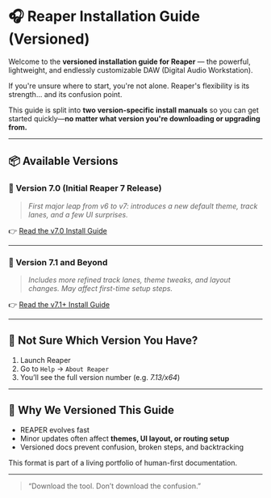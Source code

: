 # 🎧 Reaper Installation Guide (Versioned)

Welcome to the **versioned installation guide for Reaper** — the powerful, lightweight, and endlessly customizable DAW (Digital Audio Workstation).

If you're unsure where to start, you're not alone. Reaper's flexibility is its strength... and its confusion point.

This guide is split into **two version-specific install manuals** so you can get started quickly—**no matter what version you're downloading or upgrading from.**

---

## 📦 Available Versions

### 🧰 Version 7.0 (Initial Reaper 7 Release)
> *First major leap from v6 to v7: introduces a new default theme, track lanes, and a few UI surprises.*

👉 [Read the v7.0 Install Guide](./v7.0/index.md)

---

### 🚀 Version 7.1 and Beyond
> *Includes more refined track lanes, theme tweaks, and layout changes. May affect first-time setup steps.*

👉 [Read the v7.1+ Install Guide](./v7.1/index.md)

---

## 🤔 Not Sure Which Version You Have?

1. Launch Reaper  
2. Go to `Help` → `About Reaper`  
3. You’ll see the full version number (e.g. *7.13/x64*)

---

## 🧭 Why We Versioned This Guide

- REAPER evolves fast  
- Minor updates often affect **themes, UI layout, or routing setup**  
- Versioned docs prevent confusion, broken steps, and backtracking

This format is part of a living portfolio of human-first documentation.

---

> “Download the tool. Don’t download the confusion.”
